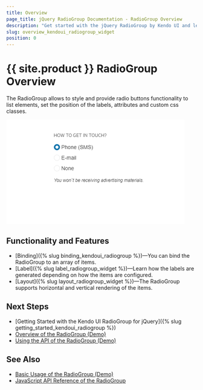 ```yaml
---
title: Overview
page_title: jQuery RadioGroup Documentation - RadioGroup Overview
description: "Get started with the jQuery RadioGroup by Kendo UI and learn how to create, initialize, and enable the widget."
slug: overview_kendoui_radiogroup_widget
position: 0
---
```


# {{ site.product }} RadioGroup Overview

The RadioGroup allows to style and provide radio buttons functionality to list elements, set the position of the labels, attributes and custom css classes.

![Kendo UI for jQuery RadioGroup Overview](radiogroup-overview.PNG)

## Functionality and Features

* [Binding]({% slug binding_kendoui_radiogroup %})&mdash;You can bind the RadioGroup to an array of items.
* [Label]({% slug label_radiogroup_widget %})&mdash;Learn how the labels are generated depending on how the items are configured.
* [Layout]({% slug layout_radiogroup_widget %})&mdash;The RadioGroup supports horizontal and vertical rendering of the items.

## Next Steps

* [Getting Started with the Kendo UI RadioGroup for jQuery]({% slug getting_started_kendoui_radiogroup %})
* [Overview of the RadioGroup (Demo)](https://demos.telerik.com/kendo-ui/radiogroup/index)
* [Using the API of the RadioGroup (Demo)](https://demos.telerik.com/kendo-ui/radiogroup/api)

## See Also

* [Basic Usage of the RadioGroup (Demo)](https://demos.telerik.com/kendo-ui/radiogroup/index)
* [JavaScript API Reference of the RadioGroup](/api/javascript/ui/radiogroup)
